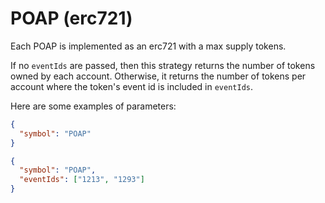 # POAP (erc721)

Each POAP is implemented as an erc721 with a max supply tokens.

If no `eventIds` are passed, then this strategy returns the number of tokens owned by each account. Otherwise, it returns the number of tokens per account where the token's event id is included in `eventIds`.

Here are some examples of parameters:

```json
{
  "symbol": "POAP"
}
```

```json
{
  "symbol": "POAP",
  "eventIds": ["1213", "1293"]
}
```
